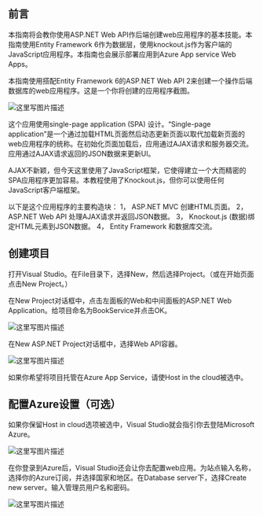 **前言**
--

本指南将会教你使用ASP.NET Web API作后端创建web应用程序的基本技能。本指南使用Entity Framework 6作为数据层，使用knockout.js作为客户端的JavaScript应用程序。本指南也会展示部署应用到Azure App service Web Apps。

本指南使用搭配Entity Framework 6的ASP.NET Web API 2来创建一个操作后端数据库的web应用程序。这是一个你将创建的应用程序截图。

![这里写图片描述](http://img.blog.csdn.net/20160226165424065)

这个应用使用single-page application (SPA) 设计。“Single-page application”是一个通过加载HTML页面然后动态更新页面以取代加载新页面的web应用程序的统称。在初始化页面加载后，应用通过AJAX请求和服务器交流。应用通过AJAX请求返回的JSON数据来更新UI。

AJAX不新颖，但今天这里使用了JavaScript框架，它使得建立一个大而精密的SPA应用程序更加容易。本教程使用了Knockout.js，但你可以使用任何JavaScript客户端框架。

以下是这个应用程序的主要构造块：
1，	ASP.NET MVC 创建HTML页面。
2，	ASP.NET Web API 处理AJAX请求并返回JSON数据。
3，	Knockout.js (数据)绑定HTML元素到JSON数据。
4，	Entity Framework 和数据库交流。

**创建项目**
----

打开Visual Studio。在File目录下，选择New，然后选择Project。（或在开始页面点击New Project。）

在New Project对话框中，点击左面板的Web和中间面板的ASP.NET Web Application。给项目命名为BookService并点击OK。

![这里写图片描述](http://img.blog.csdn.net/20160226165543340)

在New ASP.NET Project对话框中，选择Web API容器。

![这里写图片描述](http://img.blog.csdn.net/20160226165607513)

如果你希望将项目托管在Azure App Service，请使Host in the cloud被选中。

**配置Azure设置（可选）**
-------------

如果你保留Host in cloud选项被选中，Visual Studio就会指引你去登陆Microsoft Azure。

![这里写图片描述](http://img.blog.csdn.net/20160226165809360)

在你登录到Azure后，Visual Studio还会让你去配置web应用。为站点输入名称，选择你的Azure订阅，并选择国家和地区。在Database server下，选择Create new server。输入管理员用户名和密码。

![这里写图片描述](http://img.blog.csdn.net/20160226170004192)

















































